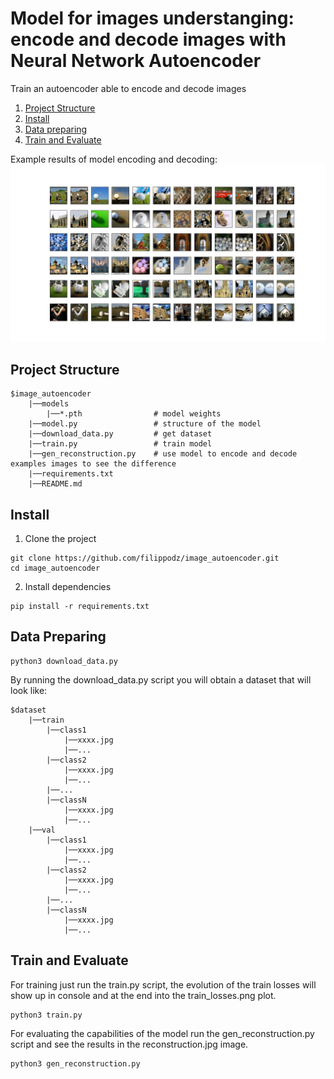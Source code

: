 # Model for images understanging: encode and decode images with Neural Network Autoencoder

Train an autoencoder able to encode and decode images

1. [Project Structure](#project-structure)
2. [Install](#install)
3. [Data preparing](#data-preparing)
4. [Train and Evaluate](#train-and-evaluate)

Example results of model encoding and decoding:
![reconstruction.jpg at main · filippodz/image_autoencoder (github.com)](https://github.com/filippodz/image_autoencoder/blob/main/reconstruction.jpg)

## Project Structure

```
$image_autoencoder
    |──models
        |──*.pth                # model weights    
    |──model.py                 # structure of the model
    |──download_data.py         # get dataset
    |──train.py                 # train model
    |──gen_reconstruction.py    # use model to encode and decode examples images to see the difference
    |──requirements.txt
    |──README.md
```

## Install


1. Clone the project
```shell
git clone https://github.com/filippodz/image_autoencoder.git
cd image_autoencoder
```
2. Install dependencies
```shell
pip install -r requirements.txt
```

## Data Preparing

```shell
python3 download_data.py
```

By running the download_data.py script you will obtain a dataset that will look like:

```
$dataset
    |──train
        |──class1
            |──xxxx.jpg
            |──...
        |──class2
            |──xxxx.jpg
            |──...
        |──...
        |──classN
            |──xxxx.jpg
            |──...
    |──val
        |──class1
            |──xxxx.jpg
            |──...
        |──class2
            |──xxxx.jpg
            |──...
        |──...
        |──classN
            |──xxxx.jpg
            |──...
```

## Train and Evaluate

For training just run the train.py script, the evolution of the train losses will show up in console and at the end into the train_losses.png plot.

```shell
python3 train.py
```

For evaluating the capabilities of the model run the gen_reconstruction.py script and see the results in the reconstruction.jpg image.

```shell
python3 gen_reconstruction.py 
```
